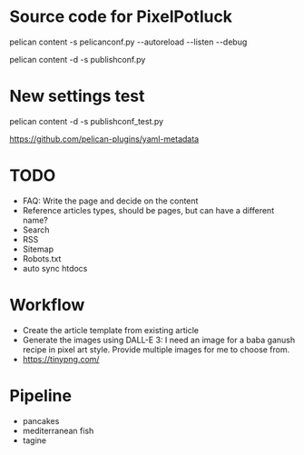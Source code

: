 # Source code for PixelPotluck

pelican content -s pelicanconf.py --autoreload --listen --debug

pelican content -d -s publishconf.py

# New settings test

pelican content -d -s publishconf_test.py

https://github.com/pelican-plugins/yaml-metadata


# TODO

- FAQ: Write the page and decide on the content
- Reference articles types, should be pages, but can have a different name?
- Search
- RSS
- Sitemap
- Robots.txt
- auto sync htdocs

# Workflow

- Create the article template from existing article
- Generate the images using DALL-E 3:
I need an image for a baba ganush recipe in pixel art style. Provide multiple images for me to choose from.
- https://tinypng.com/

# Pipeline

- pancakes
- mediterranean fish
- tagine
